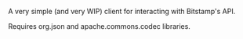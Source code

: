 A very simple (and very WIP) client for interacting with Bitstamp's API.

Requires org.json and apache.commons.codec libraries.
